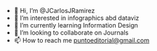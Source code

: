 - 👋 Hi, I’m @JCarlosJRamirez
- 👀 I’m interested in infographics abd dataviz
- 🌱 I’m currently learning Information Design
- 💞️ I’m looking to collaborate on Journals 
- 📫 How to reach me puntoeditorial@gmail.com

<!---
JCarlosJRamirez/JCarlosJRamirez is a ✨ special ✨ repository because its `README.md` (this file) appears on your GitHub profile.
You can click the Preview link to take a look at your changes.
--->
